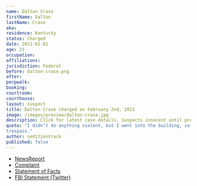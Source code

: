 ```yaml
---
name: Dalton Crase
firstName: Dalton
lastName: Crase
aka:
residence: Kentucky
status: Charged
date: 2021-02-01
age: 21
occupation:
affiliations:
jurisdiction: Federal
before: dalton-crase.png
after:
perpwalk:
booking:
courtroom:
courthouse:
layout: suspect
title: Dalton Crase charged on February 2nd, 2021
image: /images/preview/dalton-crase.jpg
description: Click for latest case details. Suspects innocent until proven guilty.
quote: "I didn’t do anything violent, but I went into the building, so I did
trespass."
author: seditiontrack
published: false
---
```


- [NewsReport](https://www.kentucky.com/news/local/crime/article248923359.html)
- [Complaint](https://extremism.gwu.edu/sites/g/files/zaxdzs2191/f/Dalton%20Crase%20and%20Troy%20Williams%20Affidavit%20in%20Support%20of%20Criminal%20Complaint.pdf)
- [Statement of Facts](https://extremism.gwu.edu/sites/g/files/zaxdzs2191/f/Dalton%20Crase%20and%20Troy%20Williams%20Affidavit%20in%20Support%20of%20Criminal%20Complaint.pdf)
- [FBI Statement (Twitter)](https://twitter.com/FBILouisville/status/1356306940507336706)

